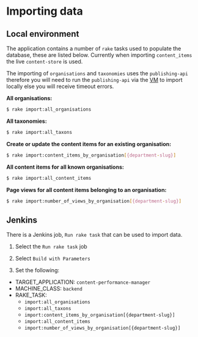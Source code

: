 # Importing data

## Local environment

The application contains a number of `rake` tasks used to populate the database, these are listed below.
Currently when importing `content_items` the live `content-store` is used.

The importing of `organisations` and `taxonomies` uses the `publishing-api` therefore you will need to run the `publishing-api` via the [VM](https://github.com/alphagov/govuk-puppet/tree/master/development-vm) to import locally else you will receive timeout errors.

**All organisations:**

```bash
$ rake import:all_organisations
```

**All taxonomies:**

```bash
$ rake import:all_taxons
```

**Create or update the content items for an existing organisation:**

```bash
$ rake import:content_items_by_organisation[{department-slug}]
```

**All content items for all known organisations:**

```bash
$ rake import:all_content_items
```

**Page views for all content items belonging to an organisation:**

```bash
$ rake import:number_of_views_by_organisation[{department-slug}]
```

## Jenkins

There is a Jenkins job, `Run rake task` that can be used to import data.

1) Select the `Run rake task` job

2) Select `Build with Parameters`

3) Set the following:
  * TARGET_APPLICATION: `content-performance-manager`
  * MACHINE_CLASS: `backend`
  * RAKE_TASK:
     * `import:all_organisations`
     * `import:all_taxons`
     * `import:content_items_by_organisation[{department-slug}]`
     * `import:all_content_items`
     * `import:number_of_views_by_organisation[{department-slug}]`
